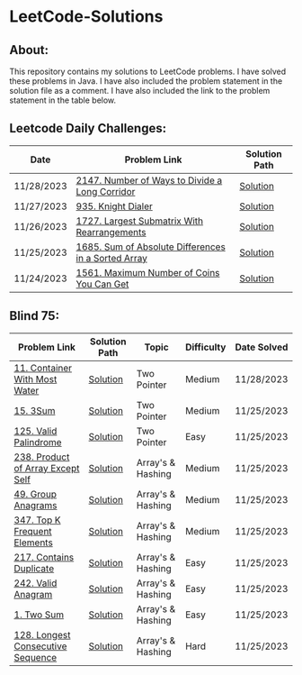 # LeetCode-Solutions

## About:
This repository contains my solutions to LeetCode problems. I have solved these problems in Java. I have also included the problem statement in the solution file as a comment. I have also included the link to the problem statement in the table below.

## Leetcode Daily Challenges:
| Date       | Problem Link                                                                                                                        | Solution Path                                                                                                           |
|------------|-------------------------------------------------------------------------------------------------------------------------------------|-------------------------------------------------------------------------------------------------------------------------|
| 11/28/2023 | [2147. Number of Ways to Divide a Long Corridor](https://leetcode.com/problems/number-of-ways-to-divide-a-long-corridor/)           | [Solution](./src/solutions/DailyQuestions/Number_of_Ways_to_Divide_a_Long_Corridor/waysToDivide.java)                   |
| 11/27/2023 | [935. Knight Dialer](https://leetcode.com/problems/knight-dialer/)                                                                  | [Solution](./src/solutions/DailyQuestions/KnightDialer/KnightDialer.java)                                               |
| 11/26/2023 | [1727. Largest Submatrix With Rearrangements](https://leetcode.com/problems/largest-submatrix-with-rearrangements/)                 | [Solution](./src/solutions/DailyQuestions/Largest_Submatrix_With_Rearrangements/LargestSubmatrix.java)                  |
| 11/25/2023 | [1685. Sum of Absolute Differences in a Sorted Array](https://leetcode.com/problems/sum-of-absolute-differences-in-a-sorted-array/) | [Solution](./src/solutions/DailyQuestions/Sum_of_Absolute_Differences_in_a_Sorted_Array/getSumAbsoluteDifferences.java) |
| 11/24/2023 | [1561. Maximum Number of Coins You Can Get](https://leetcode.com/problems/maximum-number-of-coins-you-can-get/)                     | [Solution](./src/solutions/DailyQuestions/Maximum_Number_of_Coins_You_Can_Get/maxCoinsYouCanGet.java)                   |

## Blind 75:
| Problem Link                                                                                                 | Solution Path                                                                             | Topic             | Difficulty | Date Solved |  
|--------------------------------------------------------------------------------------------------------------|-------------------------------------------------------------------------------------------|-------------------|------------|-------------|
| [11. Container With Most Water](https://leetcode.com/problems/container-with-most-water/description/)        | [Solution](./src/solutions/Blind75/Container_With_Most_Water/containerWithMostWater.java) | Two Pointer       | Medium     | 11/28/2023  |
| [15. 3Sum](https://leetcode.com/problems/3sum/description/)                                                  | [Solution](./src/solutions/Blind75/threeSum/threeSum.java)                                | Two Pointer       | Medium     | 11/25/2023  |
| [125. Valid Palindrome](https://leetcode.com/problems/valid-palindrome/description/)                         | [Solution](./src/solutions/Blind75/Valid_Palindrome/validPalindrome.java)                 | Two Pointer       | Easy       | 11/25/2023  |
| [238. Product of Array Except Self](https://leetcode.com/problems/product-of-array-except-self/description/) | [Solution](./src/solutions/Blind75/Product_of_Array_Except_Self/productExceptSelf.java)   | Array's & Hashing | Medium     | 11/25/2023  |
| [49. Group Anagrams](https://leetcode.com/problems/group-anagrams/description/)                              | [Solution](./src/solutions/Blind75/Group_Anagrams/groupAnagrams.java)                     | Array's & Hashing | Medium     | 11/25/2023  |
| [347. Top K Frequent Elements](https://leetcode.com/problems/top-k-frequent-elements/description/)           | [Solution](./src/solutions/Blind75/Top_K_Frequent_Elements/topKFrequent.java)             | Array's & Hashing | Medium     | 11/25/2023  |
| [217. Contains Duplicate](https://leetcode.com/problems/contains-duplicate/description/)                     | [Solution](./src/solutions/Blind75/Contains_Duplicate/containsDuplicate.java)             | Array's & Hashing | Easy       | 11/25/2023  |
| [242. Valid Anagram](https://leetcode.com/problems/valid-anagram/description/)                               | [Solution](./src/solutions/Blind75/Valid_Anagram/validAnagram.java)                       | Array's & Hashing | Easy       | 11/25/2023  |
| [1. Two Sum](https://leetcode.com/problems/two-sum/description/)                                             | [Solution](./src/solutions/Blind75/Two_Sum/twoSum.java)                                   | Array's & Hashing | Easy       | 11/25/2023  |
| [128. Longest Consecutive Sequence](https://leetcode.com/problems/longest-consecutive-sequence/description/) | [Solution](./src/solutions/Blind75/Longest_Consecutive_Sequence/longestConsecutive.java)  | Array's & Hashing | Hard       | 11/25/2023  |